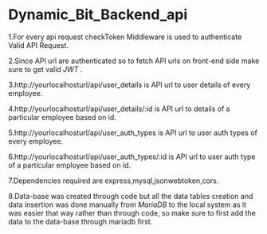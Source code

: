 # Dynamic_Bit_Backend_api

1.For every api request  checkToken Middleware is used to
authenticate Valid API Request.

2.Since API url are authenticated so to fetch API urls on front-end side make sure to get valid *JWT* .

3.http://yourlocalhosturl/api/user_details  is API url to user details  of every employee.

4.http://yourlocalhosturl/api/user_details/:id  is API url to  details of a particular employee based on id.

5.http://yourlocalhosturl/api/user_auth_types is API url to user auth types  of every employee.

6.http://yourlocalhosturl/api/user_auth_types/:id  is API url to user auth type of a particular employee based on id.

7.Dependencies required are express,mysql,jsonwebtoken,cors.

8.Data-base was created through code but all the data tables creation and data insertion was done  manually from *MariaDB* to the local system as it was easier that way rather than through code, so make sure to first add the data to the data-base through mariadb first. 

